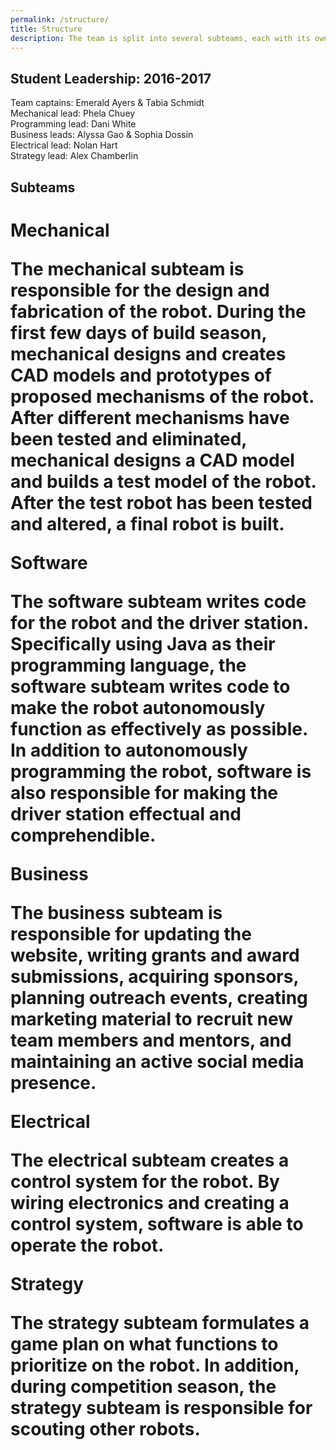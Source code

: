 ```yaml
---
permalink: /structure/
title: Structure
description: The team is split into several subteams, each with its own specialty.
---
```


## Student Leadership: 2016-2017
Team captains: Emerald Ayers & Tabia Schmidt
<br>
Mechanical lead: Phela Chuey
<br>
Programming lead: Dani White
<br>
Business leads: Alyssa Gao & Sophia Dossin
<br>
Electrical lead: Nolan Hart
<br>
Strategy lead: Alex Chamberlin


## Subteams
<h1> Mechanical

The mechanical subteam is responsible for the design and fabrication of the
robot. During the first few days of build season, mechanical designs and
creates CAD models and prototypes of proposed mechanisms of the robot. After
different mechanisms have been tested and eliminated, mechanical designs a CAD
model and builds a test model of the robot. After the test robot has been
tested and altered, a final robot is built.

Software

The software subteam writes code for the robot and the driver station.
Specifically using Java as their programming language, the software subteam
writes code to make the robot autonomously function as effectively as possible.
In addition to autonomously programming the robot, software is also responsible
for making the driver station effectual and comprehendible.

Business

The business subteam is responsible for updating the website, writing grants
and award submissions, acquiring sponsors, planning outreach events, creating
marketing material to recruit new team members and mentors, and maintaining an
active social media presence.

Electrical

The electrical subteam creates a control system for the robot. By wiring
electronics and creating a control system, software is able to operate the
robot.

Strategy

The strategy subteam formulates a game plan on what functions to prioritize on
the robot. In addition, during competition season, the strategy subteam is
responsible for scouting other robots.
